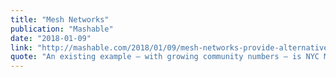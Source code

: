 ```yaml
---
title: "Mesh Networks"
publication: "Mashable"
date: "2018-01-09"
link: "http://mashable.com/2018/01/09/mesh-networks-provide-alternative-intenet-connection/"
quote: "An existing example — with growing community numbers — is NYC Mesh"
---
```

